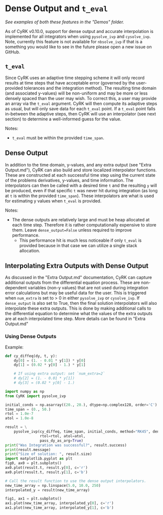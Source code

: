 # Dense Output and `t_eval`

*See examples of both these features in the "Demos" folder.*

As of CyRK v0.10.0, support for dense output and accurate interpolation is implemented for all integrators when using `pysolve_ivp` and `cysolve_ivp`.
Note, currently this feature is not available for `nbsolve_ivp` if that is a something you would like to see in the future please open a new issue on GitHub.

## `t_eval`

Since CyRK uses an adaptive time stepping scheme it will only record results at time steps that have acceptable error (governed by the user-provided tolerances and the integration method).
The resulting time domain (and associated y-values) will be non-uniform and may be more or less densely spaced than the user may wish.
To correct this, a user may provide an array via the `t_eval` argument. CyRK will then compute its adaptive steps as usual, but will only save data for each `t_eval` point.
If a `t_eval` point falls in-between the adaptive steps, then CyRK will use an interpolator (see next section) to determine a well-informed guess for the value.

Notes:
- `t_eval` must be within the provided `time_span`.

## Dense Output

In addition to the time domain, y-values, and any extra output (see "Extra Output.md"), CyRK can also build and store localized interpolator functions.
These are constructed at each successful time step using the current state of the problems derivatives, y-values, and time information. 
The interpolators can then be called with a desired time `t` and the resulting `y` will be produced, even if that specific `t` was never hit during integration (as long at `t` is within the provided `time_span`). 
These interpolators are what is used for estimating y values when `t_eval` is provided.

Notes:
- The dense outputs are relatively large and must be heap allocated at each time step. Therefore it is rather computationally expensive to store them. Leave `dense_output=False` unless required to improve performance.
    - This performance hit is much less noticeable if only `t_eval` is provided because in that case we can utilize a single stack allocation. 

## Interpolating Extra Outputs with Dense Output

As discussed in the "Extra Output.md" documentation, CyRK can capture additional outputs from the differential equation process. These are non-dependent variables (non-y values) that are not used during integration error calculations but may be useful data for the user.
This is triggered when `num_extra` is set to > 0 in either `pysolve_ivp` or `cysolve_ivp`. If `dense_output` is also set to True, then the final solution interpolators will also interpolate these extra outputs. This is done by making additional calls to the differential equation to determine what the values of the extra outputs are at each interpolated time step. 
More details can be found in "Extra Output.md"

### Using Dense Outputs

Example:
```python
def cy_diffeq(dy, t, y):
    dy[0] = (1. - 0.01 * y[1]) * y[0]
    dy[1] = (0.02 * y[0] - 1.) * y[1]

    # If using extra output: set `num_extra=2`
    # dy[2] = (1. - 0.01 * y[1])
    # dy[3] = (0.02 * y[0] - 1.) 

import numpy as np
from CyRK import pysolve_ivp

initial_conds = np.asarray((20., 20.), dtype=np.complex128, order='C')
time_span = (0., 50.)
rtol = 1.0e-7
atol = 1.0e-8

result = \
    pysolve_ivp(cy_diffeq, time_span, initial_conds, method="RK45", dense_output=True,
                rtol=rtol, atol=atol,
                pass_dy_as_arg=True)
print("Was Integration was successful?", result.success)
print(result.message)
print("Size of solution: ", result.size)
import matplotlib.pyplot as plt
fig0, ax0 = plt.subplots()
ax0.plot(result.t, result.y[0], c='r')
ax0.plot(result.t, result.y[1], c='b')

# Call the result function to use the dense output interpolators.
new_time_array = np.linspace(5.0, 10.0, 250)
interpolated_y = result(new_time_array)

fig1, ax1 = plt.subplots()
ax1.plot(new_time_array, interpolated_y[0], c='r')
ax1.plot(new_time_array, interpolated_y[1], c='b')
```
